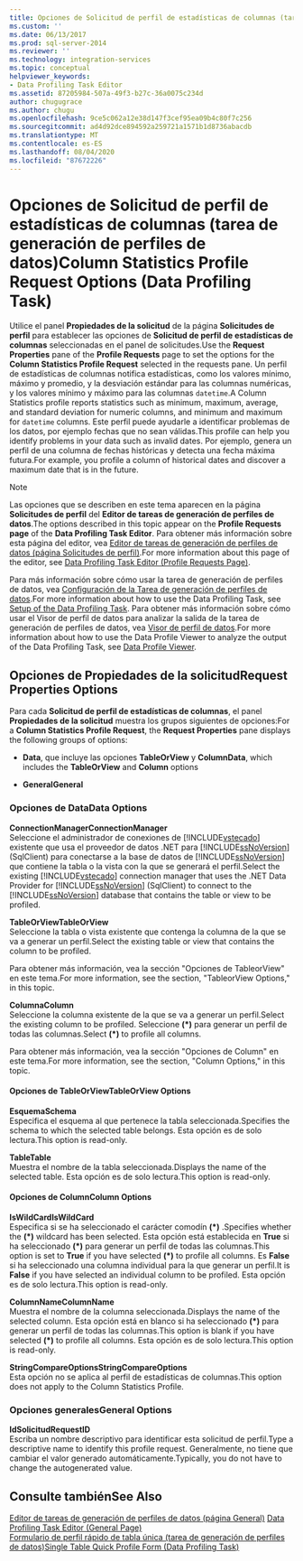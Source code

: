 ```yaml
---
title: Opciones de Solicitud de perfil de estadísticas de columnas (tarea de generación de perfiles de datos) | Microsoft Docs
ms.custom: ''
ms.date: 06/13/2017
ms.prod: sql-server-2014
ms.reviewer: ''
ms.technology: integration-services
ms.topic: conceptual
helpviewer_keywords:
- Data Profiling Task Editor
ms.assetid: 87205984-507a-49f3-b27c-36a0075c234d
author: chugugrace
ms.author: chugu
ms.openlocfilehash: 9ce5c062a12e38d147f3cef95ea09b4c80f7c256
ms.sourcegitcommit: ad4d92dce894592a259721a1571b1d8736abacdb
ms.translationtype: MT
ms.contentlocale: es-ES
ms.lasthandoff: 08/04/2020
ms.locfileid: "87672226"
---
```

# <a name="column-statistics-profile-request-options-data-profiling-task"></a><span data-ttu-id="8f7e0-102">Opciones de Solicitud de perfil de estadísticas de columnas (tarea de generación de perfiles de datos)</span><span class="sxs-lookup"><span data-stu-id="8f7e0-102">Column Statistics Profile Request Options (Data Profiling Task)</span></span>
  <span data-ttu-id="8f7e0-103">Utilice el panel **Propiedades de la solicitud** de la página **Solicitudes de perfil** para establecer las opciones de **Solicitud de perfil de estadísticas de columnas** seleccionadas en el panel de solicitudes.</span><span class="sxs-lookup"><span data-stu-id="8f7e0-103">Use the **Request Properties** pane of the **Profile Requests** page to set the options for the **Column Statistics Profile Request** selected in the requests pane.</span></span> <span data-ttu-id="8f7e0-104">Un perfil de estadísticas de columnas notifica estadísticas, como los valores mínimo, máximo y promedio, y la desviación estándar para las columnas numéricas, y los valores mínimo y máximo para las columnas `datetime`.</span><span class="sxs-lookup"><span data-stu-id="8f7e0-104">A Column Statistics profile reports statistics such as minimum, maximum, average, and standard deviation for numeric columns, and minimum and maximum for `datetime` columns.</span></span> <span data-ttu-id="8f7e0-105">Este perfil puede ayudarle a identificar problemas de los datos, por ejemplo fechas que no sean válidas.</span><span class="sxs-lookup"><span data-stu-id="8f7e0-105">This profile can help you identify problems in your data such as invalid dates.</span></span> <span data-ttu-id="8f7e0-106">Por ejemplo, genera un perfil de una columna de fechas históricas y detecta una fecha máxima futura.</span><span class="sxs-lookup"><span data-stu-id="8f7e0-106">For example, you profile a column of historical dates and discover a maximum date that is in the future.</span></span>  
  
> [!NOTE]  
>  <span data-ttu-id="8f7e0-107">Las opciones que se describen en este tema aparecen en la página **Solicitudes de perfil** del **Editor de tareas de generación de perfiles de datos**.</span><span class="sxs-lookup"><span data-stu-id="8f7e0-107">The options described in this topic appear on the **Profile Requests page** of the **Data Profiling Task Editor**.</span></span> <span data-ttu-id="8f7e0-108">Para obtener más información sobre esta página del editor, vea [Editor de tareas de generación de perfiles de datos &#40;página Solicitudes de perfil&#41;](data-profiling-task-editor-profile-requests-page.md).</span><span class="sxs-lookup"><span data-stu-id="8f7e0-108">For more information about this page of the editor, see [Data Profiling Task Editor &#40;Profile Requests Page&#41;](data-profiling-task-editor-profile-requests-page.md).</span></span>  
  
 <span data-ttu-id="8f7e0-109">Para más información sobre cómo usar la tarea de generación de perfiles de datos, vea [Configuración de la Tarea de generación de perfiles de datos](data-profiling-task.md).</span><span class="sxs-lookup"><span data-stu-id="8f7e0-109">For more information about how to use the Data Profiling Task, see [Setup of the Data Profiling Task](data-profiling-task.md).</span></span> <span data-ttu-id="8f7e0-110">Para obtener más información sobre cómo usar el Visor de perfil de datos para analizar la salida de la tarea de generación de perfiles de datos, vea [Visor de perfil de datos](data-profile-viewer.md).</span><span class="sxs-lookup"><span data-stu-id="8f7e0-110">For more information about how to use the Data Profile Viewer to analyze the output of the Data Profiling Task, see [Data Profile Viewer](data-profile-viewer.md).</span></span>  
  
## <a name="request-properties-options"></a><span data-ttu-id="8f7e0-111">Opciones de Propiedades de la solicitud</span><span class="sxs-lookup"><span data-stu-id="8f7e0-111">Request Properties Options</span></span>  
 <span data-ttu-id="8f7e0-112">Para cada **Solicitud de perfil de estadísticas de columnas**, el panel **Propiedades de la solicitud** muestra los grupos siguientes de opciones:</span><span class="sxs-lookup"><span data-stu-id="8f7e0-112">For a **Column Statistics Profile Request**, the **Request Properties** pane displays the following groups of options:</span></span>  
  
-   <span data-ttu-id="8f7e0-113">**Data**, que incluye las opciones **TableOrView** y **Column**</span><span class="sxs-lookup"><span data-stu-id="8f7e0-113">**Data**, which includes the **TableOrView** and **Column** options</span></span>  
  
-   <span data-ttu-id="8f7e0-114">**General**</span><span class="sxs-lookup"><span data-stu-id="8f7e0-114">**General**</span></span>  
  
### <a name="data-options"></a><span data-ttu-id="8f7e0-115">Opciones de Data</span><span class="sxs-lookup"><span data-stu-id="8f7e0-115">Data Options</span></span>  
 <span data-ttu-id="8f7e0-116">**ConnectionManager**</span><span class="sxs-lookup"><span data-stu-id="8f7e0-116">**ConnectionManager**</span></span>  
 <span data-ttu-id="8f7e0-117">Seleccione el administrador de conexiones de [!INCLUDE[vstecado](../../includes/vstecado-md.md)] existente que usa el proveedor de datos .NET para [!INCLUDE[ssNoVersion](../../includes/ssnoversion-md.md)] (SqlClient) para conectarse a la base de datos de [!INCLUDE[ssNoVersion](../../includes/ssnoversion-md.md)] que contiene la tabla o la vista con la que se generará el perfil.</span><span class="sxs-lookup"><span data-stu-id="8f7e0-117">Select the existing [!INCLUDE[vstecado](../../includes/vstecado-md.md)] connection manager that uses the .NET Data Provider for [!INCLUDE[ssNoVersion](../../includes/ssnoversion-md.md)] (SqlClient) to connect to the [!INCLUDE[ssNoVersion](../../includes/ssnoversion-md.md)] database that contains the table or view to be profiled.</span></span>  
  
 <span data-ttu-id="8f7e0-118">**TableOrView**</span><span class="sxs-lookup"><span data-stu-id="8f7e0-118">**TableOrView**</span></span>  
 <span data-ttu-id="8f7e0-119">Seleccione la tabla o vista existente que contenga la columna de la que se va a generar un perfil.</span><span class="sxs-lookup"><span data-stu-id="8f7e0-119">Select the existing table or view that contains the column to be profiled.</span></span>  
  
 <span data-ttu-id="8f7e0-120">Para obtener más información, vea la sección "Opciones de TableorView" en este tema.</span><span class="sxs-lookup"><span data-stu-id="8f7e0-120">For more information, see the section, "TableorView Options," in this topic.</span></span>  
  
 <span data-ttu-id="8f7e0-121">**Columna**</span><span class="sxs-lookup"><span data-stu-id="8f7e0-121">**Column**</span></span>  
 <span data-ttu-id="8f7e0-122">Seleccione la columna existente de la que se va a generar un perfil.</span><span class="sxs-lookup"><span data-stu-id="8f7e0-122">Select the existing column to be profiled.</span></span> <span data-ttu-id="8f7e0-123">Seleccione **(\*)** para generar un perfil de todas las columnas.</span><span class="sxs-lookup"><span data-stu-id="8f7e0-123">Select **(\*)** to profile all columns.</span></span>  
  
 <span data-ttu-id="8f7e0-124">Para obtener más información, vea la sección "Opciones de Column" en este tema.</span><span class="sxs-lookup"><span data-stu-id="8f7e0-124">For more information, see the section, "Column Options," in this topic.</span></span>  
  
#### <a name="tableorview-options"></a><span data-ttu-id="8f7e0-125">Opciones de TableOrView</span><span class="sxs-lookup"><span data-stu-id="8f7e0-125">TableOrView Options</span></span>  
 <span data-ttu-id="8f7e0-126">**Esquema**</span><span class="sxs-lookup"><span data-stu-id="8f7e0-126">**Schema**</span></span>  
 <span data-ttu-id="8f7e0-127">Especifica el esquema al que pertenece la tabla seleccionada.</span><span class="sxs-lookup"><span data-stu-id="8f7e0-127">Specifies the schema to which the selected table belongs.</span></span> <span data-ttu-id="8f7e0-128">Esta opción es de solo lectura.</span><span class="sxs-lookup"><span data-stu-id="8f7e0-128">This option is read-only.</span></span>  
  
 <span data-ttu-id="8f7e0-129">**Table**</span><span class="sxs-lookup"><span data-stu-id="8f7e0-129">**Table**</span></span>  
 <span data-ttu-id="8f7e0-130">Muestra el nombre de la tabla seleccionada.</span><span class="sxs-lookup"><span data-stu-id="8f7e0-130">Displays the name of the selected table.</span></span> <span data-ttu-id="8f7e0-131">Esta opción es de solo lectura.</span><span class="sxs-lookup"><span data-stu-id="8f7e0-131">This option is read-only.</span></span>  
  
#### <a name="column-options"></a><span data-ttu-id="8f7e0-132">Opciones de Column</span><span class="sxs-lookup"><span data-stu-id="8f7e0-132">Column Options</span></span>  
 <span data-ttu-id="8f7e0-133">**IsWildCard**</span><span class="sxs-lookup"><span data-stu-id="8f7e0-133">**IsWildCard**</span></span>  
 <span data-ttu-id="8f7e0-134">Especifica si se ha seleccionado el carácter comodín **(\*)** .</span><span class="sxs-lookup"><span data-stu-id="8f7e0-134">Specifies whether the **(\*)** wildcard has been selected.</span></span> <span data-ttu-id="8f7e0-135">Esta opción está establecida en **True** si ha seleccionado **(\*)** para generar un perfil de todas las columnas.</span><span class="sxs-lookup"><span data-stu-id="8f7e0-135">This option is set to **True** if you have selected **(\*)** to profile all columns.</span></span> <span data-ttu-id="8f7e0-136">Es **False** si ha seleccionado una columna individual para la que generar un perfil.</span><span class="sxs-lookup"><span data-stu-id="8f7e0-136">It is **False** if you have selected an individual column to be profiled.</span></span> <span data-ttu-id="8f7e0-137">Esta opción es de solo lectura.</span><span class="sxs-lookup"><span data-stu-id="8f7e0-137">This option is read-only.</span></span>  
  
 <span data-ttu-id="8f7e0-138">**ColumnName**</span><span class="sxs-lookup"><span data-stu-id="8f7e0-138">**ColumnName**</span></span>  
 <span data-ttu-id="8f7e0-139">Muestra el nombre de la columna seleccionada.</span><span class="sxs-lookup"><span data-stu-id="8f7e0-139">Displays the name of the selected column.</span></span> <span data-ttu-id="8f7e0-140">Esta opción está en blanco si ha seleccionado **(\*)** para generar un perfil de todas las columnas.</span><span class="sxs-lookup"><span data-stu-id="8f7e0-140">This option is blank if you have selected **(\*)** to profile all columns.</span></span> <span data-ttu-id="8f7e0-141">Esta opción es de solo lectura.</span><span class="sxs-lookup"><span data-stu-id="8f7e0-141">This option is read-only.</span></span>  
  
 <span data-ttu-id="8f7e0-142">**StringCompareOptions**</span><span class="sxs-lookup"><span data-stu-id="8f7e0-142">**StringCompareOptions**</span></span>  
 <span data-ttu-id="8f7e0-143">Esta opción no se aplica al perfil de estadísticas de columnas.</span><span class="sxs-lookup"><span data-stu-id="8f7e0-143">This option does not apply to the Column Statistics Profile.</span></span>  
  
### <a name="general-options"></a><span data-ttu-id="8f7e0-144">Opciones generales</span><span class="sxs-lookup"><span data-stu-id="8f7e0-144">General Options</span></span>  
 <span data-ttu-id="8f7e0-145">**IdSolicitud**</span><span class="sxs-lookup"><span data-stu-id="8f7e0-145">**RequestID**</span></span>  
 <span data-ttu-id="8f7e0-146">Escriba un nombre descriptivo para identificar esta solicitud de perfil.</span><span class="sxs-lookup"><span data-stu-id="8f7e0-146">Type a descriptive name to identify this profile request.</span></span> <span data-ttu-id="8f7e0-147">Generalmente, no tiene que cambiar el valor generado automáticamente.</span><span class="sxs-lookup"><span data-stu-id="8f7e0-147">Typically, you do not have to change the autogenerated value.</span></span>  
  
## <a name="see-also"></a><span data-ttu-id="8f7e0-148">Consulte también</span><span class="sxs-lookup"><span data-stu-id="8f7e0-148">See Also</span></span>  
 <span data-ttu-id="8f7e0-149">[Editor de tareas de generación de perfiles de datos &#40;página General&#41;](../general-page-of-integration-services-designers-options.md) </span><span class="sxs-lookup"><span data-stu-id="8f7e0-149">[Data Profiling Task Editor &#40;General Page&#41;](../general-page-of-integration-services-designers-options.md) </span></span>  
 [<span data-ttu-id="8f7e0-150">Formulario de perfil rápido de tabla única &#40;tarea de generación de perfiles de datos&#41;</span><span class="sxs-lookup"><span data-stu-id="8f7e0-150">Single Table Quick Profile Form &#40;Data Profiling Task&#41;</span></span>](single-table-quick-profile-form-data-profiling-task.md)  
  
  
